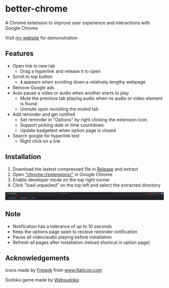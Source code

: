 # better-chrome

A Chrome extension to improve user experience and interactions with Google Chrome

Visit [my website](https://bgdanny.github.io/extension) for demonstration

## Features

- Open link in new tab
  - Drag a hyperlink and release it to open
- Scroll to top button
  - ⏫ appears when scrolling down a relatively lengthy webpage
- Remove Google ads
- Auto pause a video or audio when another starts to play
  - Mute the previous tab playing audio when no audio or video element is found
  - Unmute upon revisiting the muted tab
- Add reminder and get notified
  - Set reminder in "Options" by right clicking the extension icon
  - Support picking date or time countdown
  - Update badgetext when option page is closed
- Search google for hyperlink text
  - Right click on a link

## Installation

1. Download the lastest compressed file in [Release](https://github.com/BGDanny/better-chrome/releases) and extract
2. Open ["chrome://extensions/"](chrome://extensions/) in Google Chrome
3. Enable developer mode on the top right corner
4. Click "load unpacked" on the top left and select the extracted directory

![installation](images/readme1.png)

## Note

- Notification has a tolerance of up to 10 seconds
- Keep the options page open to receive reminder notification
- Pause all video/audio playing before installation
- Refresh all pages after installation (reload shortcut in option page)

## Acknowledgements

<div>Icons made by <a href="https://www.freepik.com" title="Freepik">Freepik</a> from <a href="https://www.flaticon.com/" title="Flaticon">www.flaticon.com</a></div>

Sudoku game made by [Websudoku](https://www.websudoku.com/)
